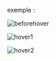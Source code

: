 exemple :

![beforehover](https://github.com/fk-crafter/html-css-card/assets/127132293/466f2b86-b403-45ab-8f9d-8690bcca456c)

![hover1](https://github.com/fk-crafter/html-css-card/assets/127132293/7618840d-e508-4395-a018-08c0902cd587)

![hover2](https://github.com/fk-crafter/html-css-card/assets/127132293/a605e7c3-021e-4927-b659-82e67c16cf75)
